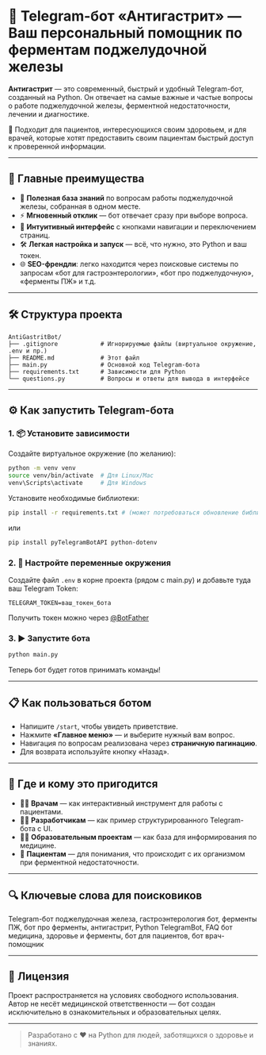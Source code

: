 # 🤖 Telegram-бот «Антигастрит» — Ваш персональный помощник по ферментам поджелудочной железы

**Антигастрит** — это современный, быстрый и удобный Telegram-бот, созданный на Python. Он отвечает на самые важные и частые вопросы о работе поджелудочной железы, ферментной недостаточности, лечении и диагностике.

🌿 Подходит для пациентов, интересующихся своим здоровьем, и для врачей, которые хотят предоставить своим пациентам быстрый доступ к проверенной информации.

---

## 🚀 Главные преимущества

- 🧠 **Полезная база знаний** по вопросам работы поджелудочной железы, собранная в одном месте.
- ⚡ **Мгновенный отклик** — бот отвечает сразу при выборе вопроса.
- 📱 **Интуитивный интерфейс** с кнопками навигации и переключением страниц.
- 🛠️ **Легкая настройка и запуск** — всё, что нужно, это Python и ваш токен.
- 🌐 **SEO-френдли**: легко находится через поисковые системы по запросам «бот для гастроэнтерологии», «бот про поджелудочную», «ферменты ПЖ» и т.д.

---

## 🛠️ Структура проекта

```
AntiGastritBot/
├── .gitignore            # Игнорируемые файлы (виртуальное окружение, .env и пр.)
├── README.md             # Этот файл
├── main.py               # Основной код Telegram-бота
├── requirements.txt      # Зависимости для Python
└── questions.py          # Вопросы и ответы для вывода в интерфейсе
```

---

## ⚙️ Как запустить Telegram-бота

### 1. 📦 Установите зависимости

Создайте виртуальное окружение (по желанию):

```bash
python -m venv venv
source venv/bin/activate  # Для Linux/Mac
venv\Scripts\activate     # Для Windows
```

Установите необходимые библиотеки:

```bash
pip install -r requirements.txt # (может потребоваться обновление библиотек)
```
или
```bash
pip install pyTelegramBotAPI python-dotenv
```

### 2. 🔑 Настройте переменные окружения

Создайте файл `.env` в корне проекта (рядом с main.py) и добавьте туда ваш Telegram Token:

```
TELEGRAM_TOKEN=ваш_токен_бота
```

Получить токен можно через [@BotFather](https://t.me/BotFather)

### 3. ▶️ Запустите бота

```bash
python main.py
```

Теперь бот будет готов принимать команды!

---

## 📋 Как пользоваться ботом

- Напишите `/start`, чтобы увидеть приветствие.
- Нажмите **«Главное меню»** — и выберите нужный вам вопрос.
- Навигация по вопросам реализована через **страничную пагинацию**.
- Для возврата используйте кнопку «Назад».

---

## 🎯 Где и кому это пригодится

- 👩‍⚕️ **Врачам** — как интерактивный инструмент для работы с пациентами.
- 👨‍💻 **Разработчикам** — как пример структурированного Telegram-бота с UI.
- 🧑‍🏫 **Образовательным проектам** — как база для информирования по медицине.
- 🧬 **Пациентам** — для понимания, что происходит с их организмом при ферментной недостаточности.

---

## 🔍 Ключевые слова для поисковиков

Telegram-бот поджелудочная железа, гастроэнтерология бот, ферменты ПЖ, бот про ферменты, антигастрит, Python TelegramBot, FAQ бот медицина, здоровье и ферменты, бот для пациентов, бот врач-помощник

---

## 📄 Лицензия

Проект распространяется на условиях свободного использования. Автор не несёт медицинской ответственности — бот создан исключительно в ознакомительных и образовательных целях.

---

> Разработано с ❤️ на Python для людей, заботящихся о здоровье и знаниях.
